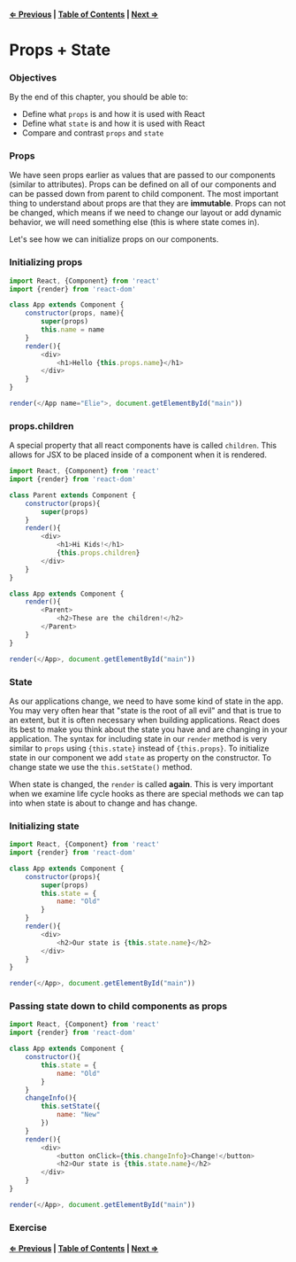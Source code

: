 #### [⇐ Previous](./04-components.md) | [Table of Contents](./../readme.md) | [Next ⇒](./06-events.md)

# Props + State

### Objectives

By the end of this chapter, you should be able to:

- Define what `props` is and how it is used with React
- Define what `state` is and how it is used with React
- Compare and contrast `props` and `state`

### Props

We have seen props earlier as values that are passed to our components (similar to attributes). Props can be defined on all of our components and can be passed down from parent to child component. The most important thing to understand about props are that they are **immutable**. Props can not be changed, which means if we need to change our layout or add dynamic behavior, we will need something else (this is where state comes in).

Let's see how we can initialize props on our components.

### Initializing props

```js
import React, {Component} from 'react'
import {render} from 'react-dom'

class App extends Component {
    constructor(props, name){
        super(props)
        this.name = name
    }
    render(){
        <div>
            <h1>Hello {this.props.name}</h1>
        </div>
    }
}

render(</App name="Elie">, document.getElementById("main"))
```

### props.children

A special property that all react components have is called `children`. This allows for JSX to be placed inside of a component when it is rendered. 

```js
import React, {Component} from 'react'
import {render} from 'react-dom'

class Parent extends Component {
    constructor(props){
        super(props)
    }
    render(){
        <div>
            <h1>Hi Kids!</h1>
            {this.props.children}
        </div>
    }
}

class App extends Component {
    render(){
        <Parent>
            <h2>These are the children!</h2>
        </Parent>
    }
}

render(</App>, document.getElementById("main"))
```

### State

As our applications change, we need to have some kind of state in the app. You may very often hear that "state is the root of all evil" and that is true to an extent, but it is often necessary when building applications. React does its best to make you think about the state you have and are changing in your application. The syntax for including state in our `render` method is very similar to `props` using `{this.state}` instead of `{this.props}`.  To initialize state in our component we add `state` as property on the constructor. To change state we use the `this.setState()` method.

When state is changed, the `render` is called **again**. This is very important when we examine life cycle hooks as there are special methods we can tap into when state is about to change and has change.  

### Initializing state

```js
import React, {Component} from 'react'
import {render} from 'react-dom'

class App extends Component {
    constructor(props){
        super(props)
        this.state = {
            name: "Old"
        }
    }
    render(){
        <div>
            <h2>Our state is {this.state.name}</h2>
        </div>
    }
}

render(</App>, document.getElementById("main"))

```

### Passing state down to child components as props

```js
import React, {Component} from 'react'
import {render} from 'react-dom'

class App extends Component {
    constructor(){
        this.state = {
            name: "Old"
        }
    }
    changeInfo(){
        this.setState({
            name: "New"
        })
    }
    render(){
        <div>
            <button onClick={this.changeInfo}>Change!</button>
            <h2>Our state is {this.state.name}</h2>
        </div>
    }
}

render(</App>, document.getElementById("main"))
```

### Exercise



#### [⇐ Previous](./04-components.md) | [Table of Contents](./../readme.md) | [Next ⇒](./06-events.md)